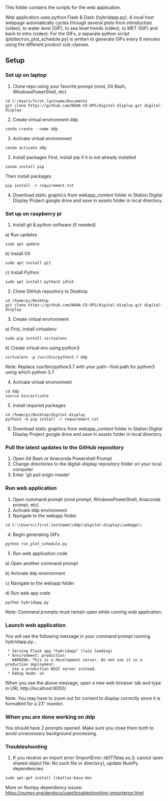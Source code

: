 This folder contains the scripts for the web application.

Web application uses python Flask & Dash (hybridapp.py). A local host webpage automatically cycles through several plots from introduction (video), to water level (GIF), to sea level trends (video), to MET (GIF) and back to intro (video). For the GIFs, a separate python script (plotter/run_plot_schedule.py) is written to generate GIFs every 6 minutes using the different product sub-classes.

## Setup


### Set up on laptop
1. Clone repo using your favorite prompt (cmd, Git Bash, WindowsPowerShell, etc)
```shell
cd C:/Users/first.lastname/Documents
git clone https://github.com/NOAA-CO-OPS/digital-display.git digital-display
```
2. Create virtual environment ddp
```shell
conda create --name ddp 
```
3. Activate virtual environment
```shell
conda activate ddp
```
3. Install packages
First, install pip if it is not already installed
```shell
conda install pip
```
Then install packages
```shell
pip install -r requirement.txt
```
4. Download static graphics from webapp_content folder in Station Digital Display Project google drive and save in assets folder in local directory.

### Set up on raspberry pi
1. Install git & python software (if needed)

a) Run updates
```shell
sudo apt update
```
b) Install Git
```shell
sudo apt install git
```
c) Install Python
```shell
sudo apt install python3 idle3
```
2. Clone GitHub repository to Desktop
```shell
cd /home/pi/Desktop
git clone https://github.com/NOAA-CO-OPS/digital-display.git digital-display
```
3. Create virtual environment

a) First, install virtualenv
```shell
sudo pip install virtualenv
```
b) Create virtual env using python3
```shell
virtualenv -p /usr/bin/python3.7 ddp 
```
Note: Replace /usr/bin/python3.7 with your path--find path for python3 using which python 3.7

4. Activate virtual environment
```shell
cd ddp
source bin/activate
```
5. Install required packages
```shell
cd /home/pi/Desktop/digital-display
python3 -m pip install -r requirement.txt
```
6. Download static graphics from webapp_content folder in Station Digital Display Project google drive and save in assets folder in local directory.

### Pull the latest updates to the GitHub repository
1.  Open Git Bash or Anaconda Powershell Prompt
2.  Change directories to the digital-display repository folder on your local computer
3.  Enter 'git pull origin master' 

### Run web application

1. Open command prompt (cmd prompt, WindowsPowerShell, Anaconda prompt, etc)
2. Activate ddp environment
3. Navigate to the webapp folder
```shell
cd C:\\Users\\first.lastname\\ddp\\digital-display\\webapp\\
```
4. Begin generating GIFs
```shell
python run_plot_schedule.py
```
5. Run web application code

a) Open another command prompt

b) Activate ddp environment

c) Navigate to the webapp folder

d) Run web app code
```shell
python hybridapp.py
```
Note: Command prompts must remain open while running web application.

### Launch web application

You will see the following message in your command prompt running hybridapp.py...
```shell
 * Serving Flask app "hybridapp" (lazy loading)
 * Environment: production
   WARNING: This is a development server. Do not use it in a production deployment.
   Use a production WSGI server instead.
 * Debug mode: on
```
When you see the above message, open a new web browser tab and type in URL http://localhost:8050/.

Note: You may have to zoom out for content to display correctly since it is formatted for a 23" monitor.

### When you are done working on ddp
You should have 2 prompts opened. Make sure you close them both to avoid unnecessary background processing.

### Troubleshooting

1. If you receive an import error (ImportError: libf77blas.so.3: cannot open shared object file: No such file or directory), update NumPy dependencies:
```shell
sudo apt-get install libatlas-base-dev
```
More on Numpy dependency issues: https://numpy.org/devdocs/user/troubleshooting-importerror.html